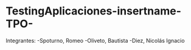 # TestingAplicaciones-insertname-TPO-
Integrantes:
-Spoturno, Romeo
-Oliveto, Bautista
-Diez, Nicolás Ignacio
